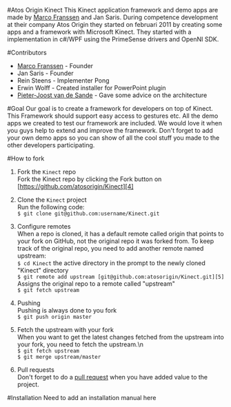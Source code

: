 #Atos Origin Kinect
This Kinect application framework and demo apps are made by [Marco Franssen][1] and Jan Saris. During competence development at their company Atos Origin they started on februari 2011 by creating some apps and a framework with Microsoft Kinect. They started with a implementation in c#/WPF using the PrimeSense drivers and OpenNI SDK.

#Contributors
* [Marco Franssen][1] - Founder
* Jan Saris - Founder
* Rein Steens - Implementer Pong
* Erwin Wolff - Created installer for PowerPoint plugin
* [Pieter-Joost van de Sande][2] - Gave some advice on the architecture

#Goal
Our goal is to create a framework for developers on top of Kinect. This Framework should support easy access to gestures etc. All the demo apps we created to test our framework are included. We would love it when you guys help to extend and improve the framework. Don't forget to add your own demo apps so you can show of all the cool stuff you made to the other developers participating.

#How to fork
1. Fork the `Kinect` repo<br />
Fork the Kinect repo by clicking the Fork button on [https://github.com/atosorigin/Kinect][4]<br />

1. Clone the `Kinect` project<br />
Run the following code:<br />
`$ git clone git@github.com:username/Kinect.git`<br />

1. Configure remotes<br />
When a repo is cloned, it has a default remote called origin that points to your fork on GitHub, not the original repo it was forked from. To keep track of the original repo, you need to add another remote named upstream:<br />
`$ cd Kinect` the active directory in the prompt to the newly cloned "Kinect" directory<br />
`$ git remote add upstream [git@github.com:atosorigin/Kinect.git][5]` Assigns the original repo to a remote called "upstream"<br />
`$ git fetch upstream`<br />

1. Pushing<br />
Pushing is always done to you fork<br />
`$ git push origin master`<br />

1. Fetch the upstream with your fork<br />
When you want to get the latest changes fetched from the upstream into your fork, you need to fetch the upstream.\n<br />
`$ git fetch upstream`<br />
`$ git merge upstream/master`<br />

1. Pull requests<br />
Don't forget to do a [pull request][3] when you have added value to the project.<br />

[1]: http://twitter.com/#!/marcofranssen "Twitter Marco Franssen"
[2]: http://twitter.com/#!/pjvds "Twitter Pieter Joost van de Sande"
[3]: http://github.com/guides/pull-requests "Pull request guide"
[4]: https://github.com/atosorigin/Kinect "Atos Origin Kinect Repository"
[5]: git@github.com:atosorigin/Kinect.git "Atos Origin Github ssh connectionstring"

#Installation
Need to add an installation manual here
